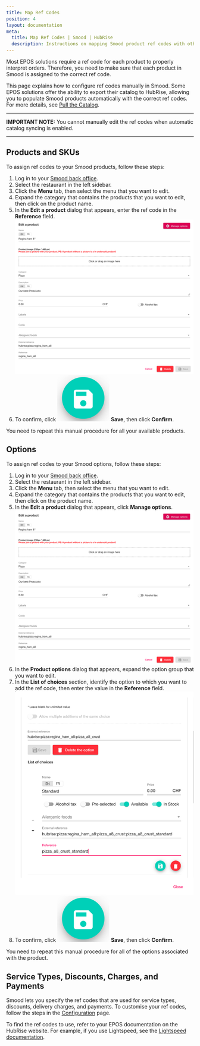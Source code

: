 ```yaml
---
title: Map Ref Codes
position: 4
layout: documentation
meta:
  title: Map Ref Codes | Smood | HubRise
  description: Instructions on mapping Smood product ref codes with other apps after connecting your EPOS with HubRise. Connect apps and synchronise your data.
---
```


Most EPOS solutions require a ref code for each product to properly interpret orders. Therefore, you need to make sure that each product in Smood is assigned to the correct ref code.

This page explains how to configure ref codes manually in Smood. Some EPOS solutions offer the ability to export their catalog to HubRise, allowing you to populate Smood products automatically with the correct ref codes. For more details, see [Pull the Catalog](/apps/smood/pull-catalog).

---

**IMPORTANT NOTE:** You cannot manually edit the ref codes when automatic catalog syncing is enabled.

---

## Products and SKUs

To assign ref codes to your Smood products, follow these steps:

1. Log in to your [Smood back office](https://manager.smood.ch/).
1. Select the restaurant in the left sidebar.
1. Click the **Menu** tab, then select the menu that you want to edit.
1. Expand the category that contains the products that you want to edit, then click on the product name.
1. In the **Edit a product** dialog that appears, enter the ref code in the **Reference** field.
   ![Product ref code in the Smood back office](./images/001-smood-product-ref-code.png)
1. To confirm, click <InlineImage width="24" height="24">![Save icon](../images/save-icon.png)</InlineImage>&nbsp;**Save**, then click **Confirm**.

You need to repeat this manual procedure for all your available products.

## Options

To assign ref codes to your Smood options, follow these steps:

1. Log in to your [Smood back office](https://manager.smood.ch/).
1. Select the restaurant in the left sidebar.
1. Click the **Menu** tab, then select the menu that you want to edit.
1. Expand the category that contains the products that you want to edit, then click on the product name.
1. In the **Edit a product** dialog that appears, click **Manage options**.
   ![Product ref code in the Smood back office](./images/001-smood-product-ref-code.png)
1. In the **Product options** dialog that appears, expand the option group that you want to edit.
1. In the **List of choices** section, identify the option to which you want to add the ref code, then enter the value in the **Reference** field.
   ![Option ref code in the Smood back office](./images/002-smood-options-ref-code.png)
1. To confirm, click <InlineImage width="24" height="24">![Save icon](../images/save-icon.png)</InlineImage>&nbsp;**Save**, then click **Confirm**.

You need to repeat this manual procedure for all of the options associated with the product.

## Service Types, Discounts, Charges, and Payments

Smood lets you specify the ref codes that are used for service types, discounts, delivery charges, and payments. To customise your ref codes, follow the steps in the [Configuration](/apps/smood/configuration) page.

To find the ref codes to use, refer to your EPOS documentation on the HubRise website. For example, if you use Lightspeed, see the [Lightspeed documentation](/apps/lightspeed-restaurant/food-ordering-platforms#smood).
